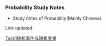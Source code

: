 ### Probability Study Notes

- Study notes of Probability(Mainly Chinese)

Link updated:

[Task1随机事件与随机变量]

[Task1随机事件与随机变量]:<随机事件与随机变量.md>
